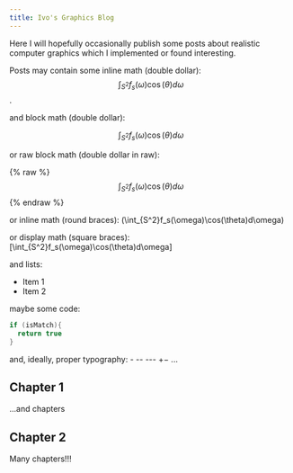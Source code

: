 ```yaml
---
title: Ivo's Graphics Blog
---
```


Here I will hopefully occasionally publish some posts about realistic computer graphics which I implemented or found interesting.


Posts may contain some inline math (double dollar): $$\int_{S^2}f_s(\omega)\cos(\theta)d\omega$$.

and block math (double dollar):

$$
\int_{S^2}f_s(\omega)\cos(\theta)d\omega
$$

or raw block math (double dollar in raw):

{% raw %}
$$
\int_{S^2}f_s(\omega)\cos(\theta)d\omega
$$
{% endraw %}

or inline math (round braces): \(\int_{S^2}f_s(\omega)\cos(\theta)d\omega\)

or display math (square braces): \[\int_{S^2}f_s(\omega)\cos(\theta)d\omega\]

and lists:

* Item 1
* Item 2

maybe some code:

```c++
if (isMatch){
  return true
}
```

and, ideally, proper typography: - -- --- +− ...

## Chapter 1

...and chapters

## Chapter 2

Many chapters!!!
